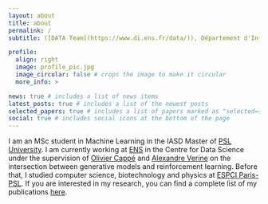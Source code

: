 ```yaml
---
layout: about
title: about
permalink: /
subtitle: ([DATA Team](https://www.di.ens.fr/data/)), Département d'Informatique, ENS & PSL-University.

profile:
  align: right
  image: profile_pic.jpg
  image_circular: false # crops the image to make it circular
  more_info: >

news: true # includes a list of news items
latest_posts: true # includes a list of the newest posts
selected_papers: true # includes a list of papers marked as "selected={true}"
social: true # includes social icons at the bottom of the page
---
```


I am an MSc student in Machine Learning in the IASD Master of [PSL University](https://www.masteriasd.eu/en/). I am currently working at [ENS](https://csd.ens.psl.eu/) in the Centre for Data Science under the supervision of [Olivier Cappé]("https://www.di.ens.fr/~cappe/") and [Alexandre Verine]("https://www.alexverine.com/") on the intersection between generative models and reinforcement learning. Before that, I studied computer science, biotechnology and physics at [ESPCI Paris-PSL](https://www.espci.psl.eu/fr/).
If you are interested in my research, you can find a complete list of my publications [here](./publications/).

